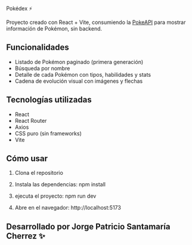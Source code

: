 Pokédex ⚡️

Proyecto creado con React + Vite, consumiendo la [PokeAPI](https://pokeapi.co/) para mostrar información de Pokémon, sin backend.

## Funcionalidades
- Listado de Pokémon paginado (primera generación)  
- Búsqueda por nombre  
- Detalle de cada Pokémon con tipos, habilidades y stats  
- Cadena de evolución visual con imágenes y flechas  

## Tecnologías utilizadas
- React  
- React Router  
- Axios  
- CSS puro (sin frameworks)  
- Vite  

## Cómo usar
1. Clona el repositorio
   
2. Instala las dependencias: npm install
  
3. ejecuta el proyecto: npm run dev
   
4. Abre en el navegador: http://localhost:5173

## Desarrollado por Jorge Patricio Santamaría Cherrez ✨
